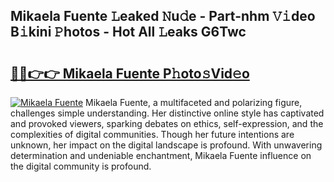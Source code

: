 ## Mikaela Fuente 𝙻eaked 𝙽u𝚍e - Part-nhm 𝚅𝚒deo B𝚒kini 𝙿hotos - Hot All 𝙻eaks G6Twc

# <h2><a href="http://ld0hlbv.urlbe.top/?page=Mikaela+Fuente">🔗🔗👉👉 Mikaela Fuente P𝚑oto𝚜Vid𝚎o</a></h2>

[![Mikaela Fuente](https://i.imgur.com/eBuTRDB.gif)](http://ld0hlbv.urlbe.top/?page=Mikaela+Fuente)
Mikaela Fuente, a multifaceted and polarizing figure, challenges simple understanding. Her distinctive online style has captivated and provoked viewers, sparking debates on ethics, self-expression, and the complexities of digital communities. Though her future intentions are unknown, her impact on the digital landscape is profound. With unwavering determination and undeniable enchantment, Mikaela Fuente influence on the digital community is profound.
